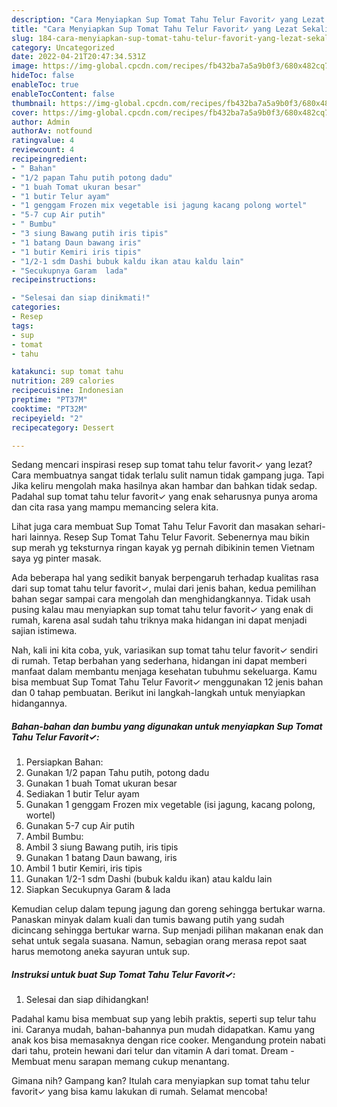```yaml
---
description: "Cara Menyiapkan Sup Tomat Tahu Telur Favorit✓ yang Lezat Sekali"
title: "Cara Menyiapkan Sup Tomat Tahu Telur Favorit✓ yang Lezat Sekali"
slug: 184-cara-menyiapkan-sup-tomat-tahu-telur-favorit-yang-lezat-sekali
category: Uncategorized
date: 2022-04-21T20:47:34.531Z
image: https://img-global.cpcdn.com/recipes/fb432ba7a5a9b0f3/680x482cq70/sup-tomat-tahu-telur-favorit-foto-resep-utama.jpg
hideToc: false
enableToc: true
enableTocContent: false
thumbnail: https://img-global.cpcdn.com/recipes/fb432ba7a5a9b0f3/680x482cq70/sup-tomat-tahu-telur-favorit-foto-resep-utama.jpg
cover: https://img-global.cpcdn.com/recipes/fb432ba7a5a9b0f3/680x482cq70/sup-tomat-tahu-telur-favorit-foto-resep-utama.jpg
author: Admin
authorAv: notfound
ratingvalue: 4
reviewcount: 4
recipeingredient:
- " Bahan"
- "1/2 papan Tahu putih potong dadu"
- "1 buah Tomat ukuran besar"
- "1 butir Telur ayam"
- "1 genggam Frozen mix vegetable isi jagung kacang polong wortel"
- "5-7 cup Air putih"
- " Bumbu"
- "3 siung Bawang putih iris tipis"
- "1 batang Daun bawang iris"
- "1 butir Kemiri iris tipis"
- "1/2-1 sdm Dashi bubuk kaldu ikan atau kaldu lain"
- "Secukupnya Garam  lada"
recipeinstructions:

- "Selesai dan siap dinikmati!"
categories:
- Resep
tags:
- sup
- tomat
- tahu

katakunci: sup tomat tahu 
nutrition: 289 calories
recipecuisine: Indonesian
preptime: "PT37M"
cooktime: "PT32M"
recipeyield: "2"
recipecategory: Dessert

---
```



Sedang mencari inspirasi resep sup tomat tahu telur favorit✓ yang lezat? Cara membuatnya sangat tidak terlalu sulit namun tidak gampang juga. Tapi Jika keliru mengolah maka hasilnya akan hambar dan bahkan tidak sedap. Padahal sup tomat tahu telur favorit✓ yang enak seharusnya punya aroma dan cita rasa yang mampu memancing selera kita.


Lihat juga cara membuat Sup Tomat Tahu Telur Favorit dan masakan sehari-hari lainnya. Resep Sup Tomat Tahu Telur Favorit. Sebenernya mau bikin sup merah yg teksturnya ringan kayak yg pernah dibikinin temen Vietnam saya yg pinter masak.

Ada beberapa hal yang sedikit banyak berpengaruh terhadap kualitas rasa dari sup tomat tahu telur favorit✓, mulai dari jenis bahan, kedua pemilihan bahan segar sampai cara mengolah dan menghidangkannya. Tidak usah pusing kalau mau menyiapkan sup tomat tahu telur favorit✓ yang enak di rumah, karena asal sudah tahu triknya maka hidangan ini dapat menjadi sajian istimewa.


Nah, kali ini kita coba, yuk, variasikan sup tomat tahu telur favorit✓ sendiri di rumah. Tetap berbahan yang sederhana, hidangan ini dapat memberi manfaat dalam membantu menjaga kesehatan tubuhmu sekeluarga. Kamu bisa membuat Sup Tomat Tahu Telur Favorit✓ menggunakan 12 jenis bahan dan 0 tahap pembuatan. Berikut ini langkah-langkah untuk menyiapkan hidangannya.

<!--inarticleads1-->

##### Bahan-bahan dan bumbu yang digunakan untuk menyiapkan Sup Tomat Tahu Telur Favorit✓:

1. Persiapkan  Bahan:
1. Gunakan 1/2 papan Tahu putih, potong dadu
1. Gunakan 1 buah Tomat ukuran besar
1. Sediakan 1 butir Telur ayam
1. Gunakan 1 genggam Frozen mix vegetable (isi jagung, kacang polong, wortel)
1. Gunakan 5-7 cup Air putih
1. Ambil  Bumbu:
1. Ambil 3 siung Bawang putih, iris tipis
1. Gunakan 1 batang Daun bawang, iris
1. Ambil 1 butir Kemiri, iris tipis
1. Gunakan 1/2-1 sdm Dashi (bubuk kaldu ikan) atau kaldu lain
1. Siapkan Secukupnya Garam &amp; lada


Kemudian celup dalam tepung jagung dan goreng sehingga bertukar warna. Panaskan minyak dalam kuali dan tumis bawang putih yang sudah dicincang sehingga bertukar warna. Sup menjadi pilihan makanan enak dan sehat untuk segala suasana. Namun, sebagian orang merasa repot saat harus memotong aneka sayuran untuk sup. 

<!--inarticleads2-->

##### Instruksi untuk buat Sup Tomat Tahu Telur Favorit✓:


1. Selesai dan siap dihidangkan!

Padahal kamu bisa membuat sup yang lebih praktis, seperti sup telur tahu ini. Caranya mudah, bahan-bahannya pun mudah didapatkan. Kamu yang anak kos bisa memasaknya dengan rice cooker. Mengandung protein nabati dari tahu, protein hewani dari telur dan vitamin A dari tomat. Dream - Membuat menu sarapan memang cukup menantang. 

Gimana nih? Gampang kan? Itulah cara menyiapkan sup tomat tahu telur favorit✓ yang bisa kamu lakukan di rumah. Selamat mencoba!
